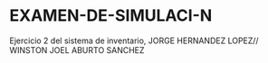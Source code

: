 # EXAMEN-DE-SIMULACI-N
Ejercicio 2 del sistema de inventario, JORGE HERNANDEZ LOPEZ// WINSTON JOEL ABURTO SANCHEZ

